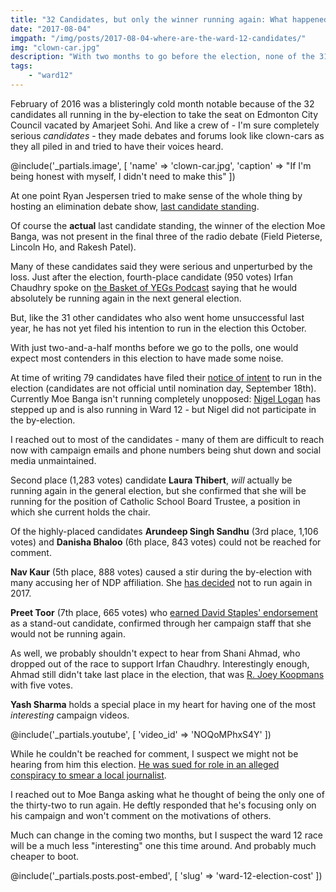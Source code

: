 ```yaml
---
title: "32 Candidates, but only the winner running again: What happened to the Ward 12 candidates?"
date: "2017-08-04"
imgpath: "/img/posts/2017-08-04-where-are-the-ward-12-candidates/"
img: "clown-car.jpg"
description: "With two months to go before the election, none of the 31 unsuccessful candidates from the by-election have declared for the general election"
tags: 
    - "ward12"
---
```


February of 2016 was a blisteringly cold month notable because of the 32 candidates all running in the by-election to take
the seat on Edmonton City Council vacated by Amarjeet Sohi. And like a crew of - I'm sure completely serious *candidates* - they made
debates and forums look like clown-cars as they all piled in and tried to have their voices heard.

@include('_partials.image', [ 'name' => 'clown-car.jpg', 'caption' => "If I'm being honest with myself, I didn't need to make this" ])

At one point Ryan Jespersen tried to make sense of the whole thing by hosting an elimination debate show, [last candidate standing](http://globalnews.ca/news/2493614/last-candidate-standing-gives-edmonton-ward-12-candidates-a-chance-to-share-their-message/).

Of course the **actual** last candidate standing, the winner of the election Moe Banga, was not present in the final three
of the radio debate (Field Pieterse, Lincoln Ho, and Rakesh Patel).

Many of these candidates said they were serious and unperturbed by the loss. Just after the election, fourth-place candidate (950 votes)
Irfan Chaudhry spoke on [the Basket of YEGs Podcast](https://basketofyegs.com/episode/2016/03/02/irfan-chaudhry-campaign-and-future-plans/)
saying that he would absolutely be running again in the next general election.

But, like the 31 other candidates who also went home unsuccessful last year, he has not yet filed his intention to run in the
election this October.

With just two-and-a-half months before we go to the polls, one would expect most contenders in this election to have made some noise.

At time of writing 79 candidates have filed their [notice of intent](https://www.edmonton.ca/city_government/municipal_elections/notice-of-intent.aspx)
to run in the election (candidates are not official until nomination day, September 18th). Currently Moe Banga isn't running
completely unopposed: [Nigel Logan](http://www.nigellogan.ca/) has stepped up and is also running in Ward 12 - but Nigel did
not participate in the by-election.

I reached out to most of the candidates - many of them are difficult to reach now with campaign emails and phone numbers
being shut down and social media unmaintained.

Second place (1,283 votes) candidate **Laura Thibert**, *will* actually be running again in the general election, but she
confirmed that she will be running for the position of Catholic School Board Trustee, a position in which she current holds the chair.

Of the highly-placed candidates **Arundeep Singh Sandhu** (3rd place, 1,106 votes) and **Danisha Bhaloo** (6th place, 843 votes) could not be reached for comment.

**Nav Kaur** (5th place, 888 votes) caused a stir during the by-election with many accusing her of NDP affiliation.
She [has decided](http://us12.campaign-archive1.com/?u=039fa409ce4b60aab72b99adc&id=a17da2458f) not to run again in 2017.

**Preet Toor** (7th place, 665 votes) who [earned David Staples' endorsement](http://edmontonjournal.com/opinion/columnists/david-staples-who-are-the-strongest-ward-12-candidates)
as a stand-out candidate, confirmed through her campaign staff that she would not be running again.

As well, we probably shouldn't expect to hear from Shani Ahmad, who dropped out of the race to support Irfan Chaudhry. Interestingly
enough, Ahmad still didn't take last place in the election, that was [R. Joey Koopmans](http://rjkoopmans.blogspot.ca/) with five votes.

**Yash Sharma** holds a special place in my heart for having one of the most *interesting* campaign videos.

@include('_partials.youtube', [ 'video_id' => 'NOQoMPhxS4Y' ])

While he couldn't be reached for comment, I suspect we might not be hearing from him this election.
[He was sued for role in an alleged conspiracy to smear a local journalist](http://www.cbc.ca/news/canada/edmonton/yash-pal-sharma-ward-12-candidate-sued-for-role-in-alleged-conspiracy-to-smear-local-journalist-1.3442762).

I reached out to Moe Banga asking what he thought of being the only one of the thirty-two to run again. He deftly responded
that he's focusing only on his campaign and won't comment on the motivations of others.

Much can change in the coming two months, but I suspect the ward 12 race will be a much less "interesting" one this time around.
And probably much cheaper to boot.

@include('_partials.posts.post-embed', [ 'slug' => 'ward-12-election-cost' ])

